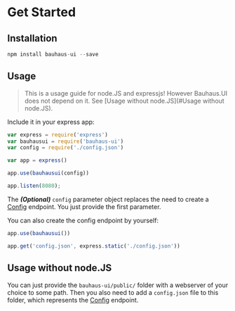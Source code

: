 
# Get Started

## Installation

```js
npm install bauhaus-ui --save
```

## Usage

> This is a usage guide for node.JS and expressjs! However Bauhaus.UI does not depend on it. See [Usage without node.JS](#Usage without node.JS).

Include it in your express app:

```js
var express = require('express')
var bauhausui = require('bauhaus-ui')
var config = require('./config.json')

var app = express()

app.use(bauhausui(config))

app.listen(8080);
```

The ***(Optional)*** `config` parameter object replaces the need to create a [Config](endpoints/Config.md) endpoint. You just provide the first parameter.

You can also create the config endpoint by yourself:

```js
app.use(bauhausui())

app.get('config.json', express.static('./config.json'))
```


## Usage without node.JS

You can just provide the `bauhaus-ui/public/` folder with a webserver of your choice to some path. Then you also need to add a `config.json` file to this folder, which represents the [Config](endpoints/Config.md) endpoint.
